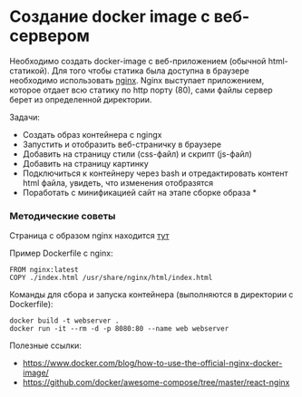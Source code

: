 # Создание docker image с веб-сервером

Необходимо создать docker-image с веб-приложением (обычной html-статикой). Для того чтобы статика была доступна в браузере необходимо использовать [nginx](https://practicum.yandex.ru/blog/chto-takoe-nginx/).
Nginx выступает приложением, которое отдает всю статику по http порту (80), сами файлы сервер берет из определенной директории. 

Задачи:
- Создать образ контейнера с ngingx
- Запустить и отобразить веб-страничку в браузере 
- Добавить на страницу стили (css-файл) и скрипт (js-файл)
- Добавить на страницу картинку
- Подключиться к контейнеру через bash и отредактировать контент html файла, увидеть, что изменения отобразятся 
- Поработать с минификацией сайт на этапе сборке образа *


### Методические советы 
Страница с образом nginx находится [тут](https://hub.docker.com/_/nginx)

Пример Dockerfile с nginx:

```
FROM nginx:latest
COPY ./index.html /usr/share/nginx/html/index.html
```

Команды для сбора и запуска контейнера (выполняются в директории с Dockerfile):

```
docker build -t webserver .
docker run -it --rm -d -p 8080:80 --name web webserver
```

Полезные ссылки:
- https://www.docker.com/blog/how-to-use-the-official-nginx-docker-image/
- https://github.com/docker/awesome-compose/tree/master/react-nginx